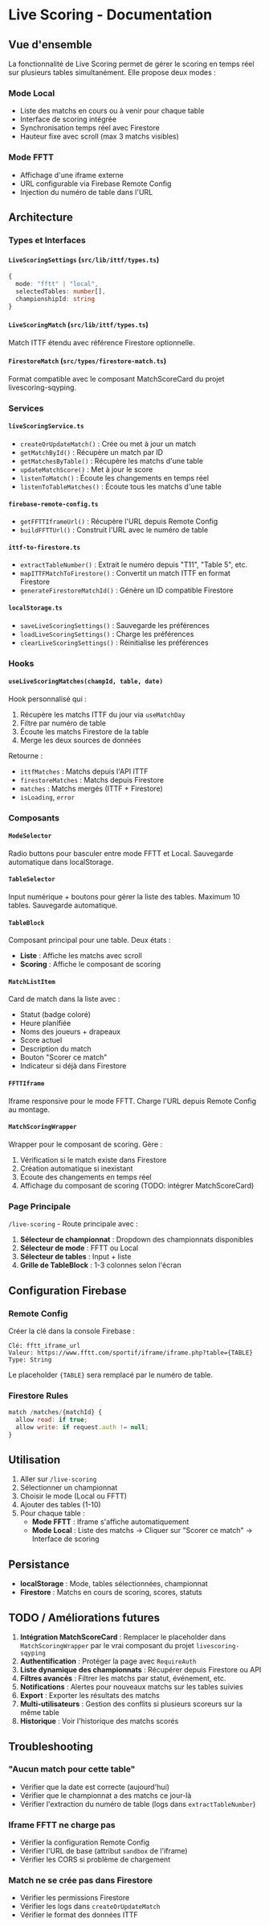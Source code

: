 # Live Scoring - Documentation

## Vue d'ensemble

La fonctionnalité de Live Scoring permet de gérer le scoring en temps réel sur plusieurs tables simultanément. Elle propose deux modes :

### Mode Local

- Liste des matchs en cours ou à venir pour chaque table
- Interface de scoring intégrée
- Synchronisation temps réel avec Firestore
- Hauteur fixe avec scroll (max 3 matchs visibles)

### Mode FFTT

- Affichage d'une iframe externe
- URL configurable via Firebase Remote Config
- Injection du numéro de table dans l'URL

## Architecture

### Types et Interfaces

#### `LiveScoringSettings` (`src/lib/ittf/types.ts`)

```typescript
{
  mode: "fftt" | "local",
  selectedTables: number[],
  championshipId: string
}
```

#### `LiveScoringMatch` (`src/lib/ittf/types.ts`)

Match ITTF étendu avec référence Firestore optionnelle.

#### `FirestoreMatch` (`src/types/firestore-match.ts`)

Format compatible avec le composant MatchScoreCard du projet livescoring-sqyping.

### Services

#### `liveScoringService.ts`

- `createOrUpdateMatch()` : Crée ou met à jour un match
- `getMatchById()` : Récupère un match par ID
- `getMatchesByTable()` : Récupère les matchs d'une table
- `updateMatchScore()` : Met à jour le score
- `listenToMatch()` : Écoute les changements en temps réel
- `listenToTableMatches()` : Écoute tous les matchs d'une table

#### `firebase-remote-config.ts`

- `getFFTTIframeUrl()` : Récupère l'URL depuis Remote Config
- `buildFFTTUrl()` : Construit l'URL avec le numéro de table

#### `ittf-to-firestore.ts`

- `extractTableNumber()` : Extrait le numéro depuis "T11", "Table 5", etc.
- `mapITTFMatchToFirestore()` : Convertit un match ITTF en format Firestore
- `generateFirestoreMatchId()` : Génère un ID compatible Firestore

#### `localStorage.ts`

- `saveLiveScoringSettings()` : Sauvegarde les préférences
- `loadLiveScoringSettings()` : Charge les préférences
- `clearLiveScoringSettings()` : Réinitialise les préférences

### Hooks

#### `useLiveScoringMatches(champId, table, date)`

Hook personnalisé qui :

1. Récupère les matchs ITTF du jour via `useMatchDay`
2. Filtre par numéro de table
3. Écoute les matchs Firestore de la table
4. Merge les deux sources de données

Retourne :

- `ittfMatches` : Matchs depuis l'API ITTF
- `firestoreMatches` : Matchs depuis Firestore
- `matches` : Matchs mergés (ITTF + Firestore)
- `isLoading`, `error`

### Composants

#### `ModeSelector`

Radio buttons pour basculer entre mode FFTT et Local. Sauvegarde automatique dans localStorage.

#### `TableSelector`

Input numérique + boutons pour gérer la liste des tables. Maximum 10 tables. Sauvegarde automatique.

#### `TableBlock`

Composant principal pour une table. Deux états :

- **Liste** : Affiche les matchs avec scroll
- **Scoring** : Affiche le composant de scoring

#### `MatchListItem`

Card de match dans la liste avec :

- Statut (badge coloré)
- Heure planifiée
- Noms des joueurs + drapeaux
- Score actuel
- Description du match
- Bouton "Scorer ce match"
- Indicateur si déjà dans Firestore

#### `FFTTIframe`

Iframe responsive pour le mode FFTT. Charge l'URL depuis Remote Config au montage.

#### `MatchScoringWrapper`

Wrapper pour le composant de scoring. Gère :

1. Vérification si le match existe dans Firestore
2. Création automatique si inexistant
3. Écoute des changements en temps réel
4. Affichage du composant de scoring (TODO: intégrer MatchScoreCard)

### Page Principale

`/live-scoring` - Route principale avec :

1. **Sélecteur de championnat** : Dropdown des championnats disponibles
2. **Sélecteur de mode** : FFTT ou Local
3. **Sélecteur de tables** : Input + liste
4. **Grille de TableBlock** : 1-3 colonnes selon l'écran

## Configuration Firebase

### Remote Config

Créer la clé dans la console Firebase :

```
Clé: fftt_iframe_url
Valeur: https://www.fftt.com/sportif/iframe/iframe.php?table={TABLE}
Type: String
```

Le placeholder `{TABLE}` sera remplacé par le numéro de table.

### Firestore Rules

```javascript
match /matches/{matchId} {
  allow read: if true;
  allow write: if request.auth != null;
}
```

## Utilisation

1. Aller sur `/live-scoring`
2. Sélectionner un championnat
3. Choisir le mode (Local ou FFTT)
4. Ajouter des tables (1-10)
5. Pour chaque table :
   - **Mode FFTT** : Iframe s'affiche automatiquement
   - **Mode Local** : Liste des matchs → Cliquer sur "Scorer ce match" → Interface de scoring

## Persistance

- **localStorage** : Mode, tables sélectionnées, championnat
- **Firestore** : Matchs en cours de scoring, scores, statuts

## TODO / Améliorations futures

1. **Intégration MatchScoreCard** : Remplacer le placeholder dans `MatchScoringWrapper` par le vrai composant du projet `livescoring-sqyping`
2. **Authentification** : Protéger la page avec `RequireAuth`
3. **Liste dynamique des championnats** : Récupérer depuis Firestore ou API
4. **Filtres avancés** : Filtrer les matchs par statut, événement, etc.
5. **Notifications** : Alertes pour nouveaux matchs sur les tables suivies
6. **Export** : Exporter les résultats des matchs
7. **Multi-utilisateurs** : Gestion des conflits si plusieurs scoreurs sur la même table
8. **Historique** : Voir l'historique des matchs scorés

## Troubleshooting

### "Aucun match pour cette table"

- Vérifier que la date est correcte (aujourd'hui)
- Vérifier que le championnat a des matchs ce jour-là
- Vérifier l'extraction du numéro de table (logs dans `extractTableNumber`)

### Iframe FFTT ne charge pas

- Vérifier la configuration Remote Config
- Vérifier l'URL de base (attribut `sandbox` de l'iframe)
- Vérifier les CORS si problème de chargement

### Match ne se crée pas dans Firestore

- Vérifier les permissions Firestore
- Vérifier les logs dans `createOrUpdateMatch`
- Vérifier le format des données ITTF


